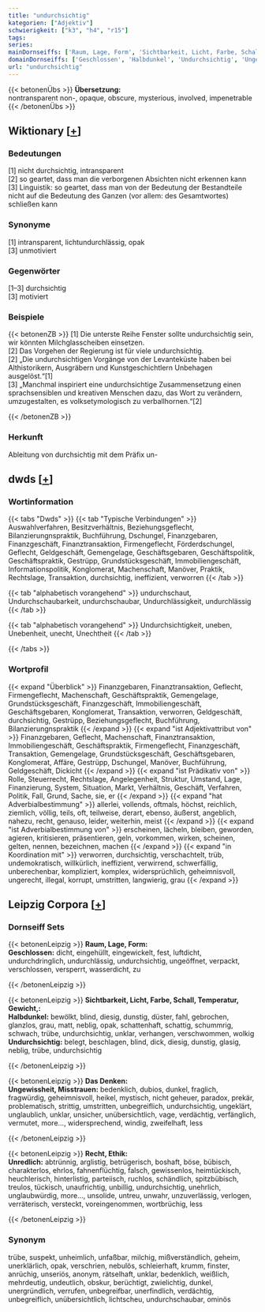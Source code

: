 ```yaml
---
title: "undurchsichtig"
kategorien: ["Adjektiv"]
schwierigkeit: ["k3", "h4", "r15"]
tags:
series:
mainDornseiffs: ['Raum, Lage, Form', 'Sichtbarkeit, Licht, Farbe, Schall, Temperatur, Gewicht,', 'Das Denken', 'Recht, Ethik']
domainDornseiffs: ['Geschlossen', 'Halbdunkel', 'Undurchsichtig', 'Ungewissheit, Misstrauen', 'Unredlich']
url: "undurchsichtig"
---
```


{{< betonenÜbs >}}
**Übersetzung:**  
nontransparent non-, opaque, obscure, mysterious, involved, impenetrable  
{{< /betonenÜbs >}}

## Wiktionary [[+](https://de.wiktionary.org/wiki/undurchsichtig)]

### Bedeutungen
[1] nicht durchsichtig, intransparent  
[2] so geartet, dass man die verborgenen Absichten nicht erkennen kann  
[3] Linguistik: so geartet, dass man von der Bedeutung der Bestandteile nicht auf die Bedeutung des Ganzen (vor allem: des Gesamtwortes) schließen kann  

### Synonyme
[1] intransparent, lichtundurchlässig, opak  
[3] unmotiviert  

### Gegenwörter
[1–3] durchsichtig  
[3] motiviert  

### Beispiele
{{< betonenZB >}}
[1] Die unterste Reihe Fenster sollte undurchsichtig sein, wir könnten Milchglasscheiben einsetzen.  
[2] Das Vorgehen der Regierung ist für viele undurchsichtig.  
[2] „Die undurchsichtigen Vorgänge von der Levanteküste haben bei Althistorikern, Ausgräbern und Kunstgeschichtlern Unbehagen ausgelöst.“[1]  
[3] „Manchmal inspiriert eine undurchsichtige Zusammensetzung einen sprachsensiblen und kreativen Menschen dazu, das Wort zu verändern, umzugestalten, es volksetymologisch zu verballhornen.“[2]  

{{< /betonenZB >}}
### Herkunft
Ableitung von durchsichtig mit dem Präfix un-  



## dwds [[+](https://www.dwds.de/wb/undurchsichtig)]

### Wortinformation
{{< tabs "Dwds" >}}
{{< tab "Typische Verbindungen" >}}
Auswahlverfahren, Besitzverhältnis, Beziehungsgeflecht, Bilanzierungnspraktik, Buchführung, Dschungel, Finanzgebaren, Finanzgeschäft, Finanztransaktion, Firmengeflecht, Förderdschungel, Geflecht, Geldgeschäft, Gemengelage, Geschäftsgebaren, Geschäftspolitik, Geschäftspraktik, Gestrüpp, Grundstücksgeschäft, Immobiliengeschäft, Informationspolitik, Konglomerat, Machenschaft, Manöver, Praktik, Rechtslage, Transaktion, durchsichtig, ineffizient, verworren
{{< /tab >}}

{{< tab "alphabetisch vorangehend" >}}
undurchschaut, Undurchschaubarkeit, undurchschaubar, Undurchlässigkeit, undurchlässig
{{< /tab >}}

{{< tab "alphabetisch vorangehend" >}}
Undurchsichtigkeit, uneben, Unebenheit, unecht, Unechtheit
{{< /tab >}}

{{< /tabs >}}

### Wortprofil
{{< expand "Überblick" >}} Finanzgebaren, Finanztransaktion, Geflecht, Firmengeflecht, Machenschaft, Geschäftspraktik, Gemengelage, Grundstücksgeschäft, Finanzgeschäft, Immobiliengeschäft, Geschäftsgebaren, Konglomerat, Transaktion, verworren, Geldgeschäft, durchsichtig, Gestrüpp, Beziehungsgeflecht, Buchführung, Bilanzierungnspraktik {{< /expand >}}
{{< expand "ist Adjektivattribut von" >}} Finanzgebaren, Geflecht, Machenschaft, Finanztransaktion, Immobiliengeschäft, Geschäftspraktik, Firmengeflecht, Finanzgeschäft, Transaktion, Gemengelage, Grundstücksgeschäft, Geschäftsgebaren, Konglomerat, Affäre, Gestrüpp, Dschungel, Manöver, Buchführung, Geldgeschäft, Dickicht {{< /expand >}}
{{< expand "ist Prädikativ von" >}} Rolle, Steuerrecht, Rechtslage, Angelegenheit, Struktur, Umstand, Lage, Finanzierung, System, Situation, Markt, Verhältnis, Geschäft, Verfahren, Politik, Fall, Grund, Sache, sie, er {{< /expand >}}
{{< expand "hat Adverbialbestimmung" >}} allerlei, vollends, oftmals, höchst, reichlich, ziemlich, völlig, teils, oft, teilweise, derart, ebenso, äußerst, angeblich, nahezu, recht, genauso, leider, weiterhin, meist {{< /expand >}}
{{< expand "ist Adverbialbestimmung von" >}} erscheinen, lächeln, bleiben, geworden, agieren, kritisieren, präsentieren, geln, vorkommen, wirken, scheinen, gelten, nennen, bezeichnen, machen {{< /expand >}}
{{< expand "in Koordination mit" >}} verworren, durchsichtig, verschachtelt, trüb, undemokratisch, willkürlich, ineffizient, verwirrend, schwerfällig, unberechenbar, kompliziert, komplex, widersprüchlich, geheimnisvoll, ungerecht, illegal, korrupt, umstritten, langwierig, grau {{< /expand >}}

## Leipzig Corpora [[+](https://corpora.uni-leipzig.de/en/res?word=undurchsichtig&corpusId=deu_newscrawl-public_2018)]

### Dornseiff Sets
{{< betonenLeipzig >}}
**Raum, Lage, Form:**  
**Geschlossen:** dicht, eingehüllt, eingewickelt, fest, luftdicht, undurchdringlich, undurchlässig, undurchsichtig, ungeöffnet, verpackt, verschlossen, versperrt, wasserdicht, zu  

{{< /betonenLeipzig >}}


{{< betonenLeipzig >}}
**Sichtbarkeit, Licht, Farbe, Schall, Temperatur, Gewicht,:**  
**Halbdunkel:** bewölkt, blind, diesig, dunstig, düster, fahl, gebrochen, glanzlos, grau, matt, neblig, opak, schattenhaft, schattig, schummrig, schwach, trübe, undurchsichtig, unklar, verhangen, verschwommen, wolkig  
**Undurchsichtig:** belegt, beschlagen, blind, dick, diesig, dunstig, glasig, neblig, trübe, undurchsichtig  

{{< /betonenLeipzig >}}


{{< betonenLeipzig >}}
**Das Denken:**  
**Ungewissheit, Misstrauen:** bedenklich, dubios, dunkel, fraglich, fragwürdig, geheimnisvoll, heikel, mystisch, nicht geheuer, paradox, prekär, problematisch, strittig, umstritten, unbegreiflich, undurchsichtig, ungeklärt, unglaublich, unklar, unsicher, unübersichtlich, vage, verdächtig, verfänglich, vermutet, more..., widersprechend, windig, zweifelhaft, less  

{{< /betonenLeipzig >}}


{{< betonenLeipzig >}}
**Recht, Ethik:**  
**Unredlich:** abtrünnig, arglistig, betrügerisch, boshaft, böse, bübisch, charakterlos, ehrlos, fahnenflüchtig, falsch, gewissenlos, heimtückisch, heuchlerisch, hinterlistig, parteiisch, ruchlos, schändlich, spitzbübisch, treulos, tückisch, unaufrichtig, unbillig, undurchsichtig, unehrlich, unglaubwürdig, more..., unsolide, untreu, unwahr, unzuverlässig, verlogen, verräterisch, versteckt, voreingenommen, wortbrüchig, less  

{{< /betonenLeipzig >}}

### Synonym
trübe, suspekt, unheimlich, unfaßbar, milchig, mißverständlich, geheim, unerklärlich, opak, verschrien, nebulös, schleierhaft, krumm, finster, anrüchig, unseriös, anonym, rätselhaft, unklar, bedenklich, weißlich, mehrdeutig, undeutlich, obskur, berüchtigt, zwielichtig, dunkel, unergründlich, verrufen, unbegreifbar, unerfindlich, verdächtig, unbegreiflich, unübersichtlich, lichtscheu, undurchschaubar, ominös

